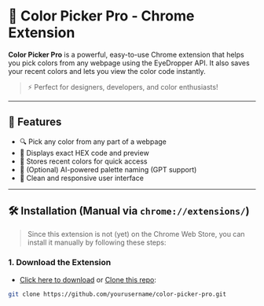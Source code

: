 # 🎨 Color Picker Pro - Chrome Extension

**Color Picker Pro** is a powerful, easy-to-use Chrome extension that helps you pick colors from any webpage using the EyeDropper API. It also saves your recent colors and lets you view the color code instantly.

> ⚡ Perfect for designers, developers, and color enthusiasts!

---

## 🚀 Features

- 🔍 Pick any color from any part of a webpage
- 🎯 Displays exact HEX code and preview
- 📁 Stores recent colors for quick access
- 🧠 (Optional) AI-powered palette naming (GPT support)
- 🎨 Clean and responsive user interface

---

## 🛠 Installation (Manual via `chrome://extensions/`)

> Since this extension is not (yet) on the Chrome Web Store, you can install it manually by following these steps:

### 1. Download the Extension
- [Click here to download](#) or [Clone this repo](https://github.com/yourusername/color-picker-pro):
```bash
git clone https://github.com/yourusername/color-picker-pro.git
